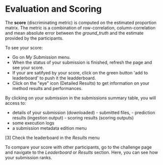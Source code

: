 # Evaluation and Scoring   
                           
The **score** (discriminating metric) is computed on the estimated proportion matrix. The metric is a combination of row-correlation, column-correlation and mean absolute error between the *ground_truth* and the estimate provided by the participants.

To see your score:

  - Go on *My Submission* menu.
  - When the status of your submission is finished, refresh the page and see your score.
  - If your are satifyed by your score, click on the green button 'add to leaderboard' to push it the leadderboard.
  - Click on the "eye" icon (Detailed Results) to get information on your method results and performances.
  
By clicking on your submission in the submissions summary table, you will access to:

  - details of your submission (downloaded)
    	- submitted files, 
    	- prediction results (ingestion output) 
     	- scoring results (scoring outputs) 
  - some execution logs
  - a submission metadata edition menu
  
[3] Check the leaderboard in the *Results*  menu

To compare your score with other participants, go to the challenge page and navigate to the *Leaderboard* or *Results* section. 
Here, you can see how your submission ranks.


